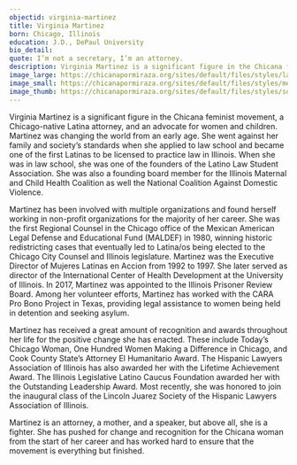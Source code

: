 ```yaml
---
objectid: virginia-martinez
title: Virginia Martinez
born: Chicago, Illinois
education: J.D., DePaul University
bio_detail:
quote: I’m not a secretary, I’m an attorney.
description: Virginia Martinez is a significant figure in the Chicana feminist movement, a Chicago-native Latina attorney, and an advocate for women and children. Martinez was changing the world from an early age. She went against her family and society’s standards when she applied to law school and became one of the first Latinas to be licensed to practice law in Illinois. When she was in law school, she was one of the founders of the Latino Law Student Association.
image_large: https://chicanapormiraza.org/sites/default/files/styles/large/public/Virginia%20Martinez%20Portrait.png
image_small: https://chicanapormiraza.org/sites/default/files/styles/medium/public/Virginia%20Martinez%20Portrait.png
image_thumb: https://chicanapormiraza.org/sites/default/files/styles/square_thumbnail/public/Virginia%20Martinez%20Portrait.png
---
```


Virginia Martinez is a significant figure in the Chicana feminist movement, a Chicago-native Latina attorney, and an advocate for women and children. Martinez was changing the world from an early age. She went against her family and society’s standards when she applied to law school and became one of the first Latinas to be licensed to practice law in Illinois. When she was in law school, she was one of the founders of the Latino Law Student Association. She was also a founding board member for the Illinois Maternal and Child Health Coalition as well the National Coalition Against Domestic Violence.

Martinez has been involved with multiple organizations and found herself working in non-profit organizations for the majority of her career. She was the first Regional Counsel in the Chicago office of the Mexican American Legal Defense and Educational Fund (MALDEF) in 1980, winning historic redistricting cases that eventually led to Latina/os being elected to the Chicago City Counsel and Illinois legislature. Martinez was the Executive Director of Mujeres Latinas en Accion from 1992 to 1997. She later served as director of the International Center of Health Development at the University of Illinois. In 2017, Martinez was appointed to the Illinois Prisoner Review Board. Among her volunteer efforts, Martinez has worked with the CARA Pro Bono Project in Texas, providing legal assistance to women being held in detention and seeking asylum.

Martinez has received a great amount of recognition and awards throughout her life for the positive change she has enacted. These include Today’s Chicago Woman, One Hundred Women Making a Difference in Chicago, and Cook County State’s Attorney El Humanitario Award. The Hispanic Lawyers Association of Illinois has also awarded her with the Lifetime Achievement Award. The Illinois Legislative Latino Caucus Foundation awarded her with the Outstanding Leadership Award. Most recently, she was honored to join the inaugural class of the Lincoln Juarez Society of the Hispanic Lawyers Association of Illinois.

Martinez is an attorney, a mother, and a speaker, but above all, she is a fighter. She has pushed for change and recognition for the Chicana woman from the start of her career and has worked hard to ensure that the movement is everything but finished.

